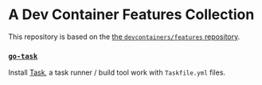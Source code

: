 # A Dev Container Features Collection

This repository is based on the [the `devcontainers/features` repository](https://github.com/devcontainers/features).

### [`go-task`](src/go-task/README.md)

Install [Task](https://taskfile.dev), a task runner / build tool work with `Taskfile.yml` files.